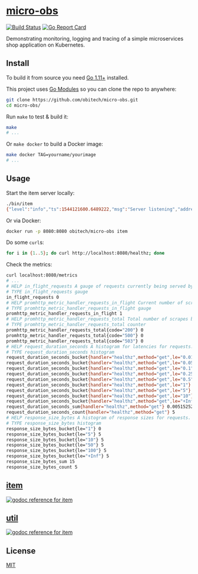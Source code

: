 # [micro-obs](https://github.comobitech/microservices-observability)

[![Build Status](https://travis-ci.org/obitech/micro-obs.svg?branch=master)](https://travis-ci.org/obitech/micro-obs) [![Go Report Card](https://goreportcard.com/badge/github.com/obitech/micro-obs)](https://goreportcard.com/report/github.com/obitech/micro-obs)

Demonstrating monitoring, logging and tracing of a simple microservices shop application on Kubernetes.

## Install

To build it from source you need [Go 1.11+](https://golang.org/dl/) installed.

This project uses [Go Modules](https://github.com/golang/go/wiki/Modules) so you can clone the repo to anywhere:

```bash
git clone https://github.com/obitech/micro-obs.git
cd micro-obs/
```

Run `make` to test & build it:

```bash
make
# ...
```

Or `make docker` to build a Docker image:

```bash
make docker TAG=yourname/yourimage
# ...
```

## Usage

Start the item server locally:

```bash
./bin/item
{"level":"info","ts":1544121600.6489222,"msg":"Server listening","address":":8080","endpoint":"127.0.0.1:8080"}
```

Or via Docker:

```bash
docker run -p 8080:8080 obitech/micro-obs item
```

Do some `curl`s:

```bash
for i in {1..5}; do curl http://localhost:8080/healthz; done 
```

Check the metrics:

```bash
curl localhost:8080/metrics
# ...
# HELP in_flight_requests A gauge of requests currently being served by the wrapped handler.
# TYPE in_flight_requests gauge
in_flight_requests 0
# HELP promhttp_metric_handler_requests_in_flight Current number of scrapes being served.
# TYPE promhttp_metric_handler_requests_in_flight gauge
promhttp_metric_handler_requests_in_flight 1
# HELP promhttp_metric_handler_requests_total Total number of scrapes by HTTP status code.
# TYPE promhttp_metric_handler_requests_total counter
promhttp_metric_handler_requests_total{code="200"} 0
promhttp_metric_handler_requests_total{code="500"} 0
promhttp_metric_handler_requests_total{code="503"} 0
# HELP request_duration_seconds A histogram for latencies for requests.
# TYPE request_duration_seconds histogram
request_duration_seconds_bucket{handler="healthz",method="get",le="0.01"} 5
request_duration_seconds_bucket{handler="healthz",method="get",le="0.05"} 5
request_duration_seconds_bucket{handler="healthz",method="get",le="0.1"} 5
request_duration_seconds_bucket{handler="healthz",method="get",le="0.25"} 5
request_duration_seconds_bucket{handler="healthz",method="get",le="0.5"} 5
request_duration_seconds_bucket{handler="healthz",method="get",le="1"} 5
request_duration_seconds_bucket{handler="healthz",method="get",le="5"} 5
request_duration_seconds_bucket{handler="healthz",method="get",le="10"} 5
request_duration_seconds_bucket{handler="healthz",method="get",le="+Inf"} 5
request_duration_seconds_sum{handler="healthz",method="get"} 0.005152529
request_duration_seconds_count{handler="healthz",method="get"} 5
# HELP response_size_bytes A histogram of response sizes for requests.
# TYPE response_size_bytes histogram
response_size_bytes_bucket{le="1"} 0
response_size_bytes_bucket{le="5"} 5
response_size_bytes_bucket{le="10"} 5
response_size_bytes_bucket{le="50"} 5
response_size_bytes_bucket{le="100"} 5
response_size_bytes_bucket{le="+Inf"} 5
response_size_bytes_sum 15
response_size_bytes_count 5
```

## [item](https://godoc.org/github.com/obitech/micro-obs/item)
[![godoc reference for item](https://img.shields.io/badge/godoc-reference-blue.svg)](https://godoc.org/github.com/obitech/micro-obs/item) 

## [util](https://godoc.org/github.com/obitech/micro-obs/item)
[![godoc reference for item](https://img.shields.io/badge/godoc-reference-blue.svg)](https://godoc.org/github.com/obitech/micro-obs/util) 

## License

[MIT](https://choosealicense.com/licenses/mit/#)